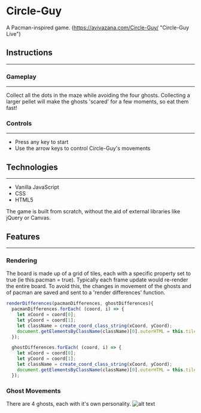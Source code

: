 # Circle-Guy
A Pacman-inspired game.
(https://avivazana.com/Circle-Guy/ "Circle-Guy Live")

## Instructions 
___

### Gameplay 
___
Collect all the dots in the maze while avoiding the four ghosts. 
Collecting a larger pellet will make the ghosts 'scared' for a few moments, so eat them fast!

### Controls 
___
* Press any key to start 
* Use the arrow keys to control Circle-Guy's movements

## Technologies 
___
* Vanilla JavaScript 
* CSS
* HTML5

The game is built from scratch, without the aid of external libraries like jQuery or Canvas. 

## Features 
___ 

### Rendering 

The board is made up of a grid of tiles, each with a specific property set to true (ie this.pacman = true).
Typically each frame update would re-render the entire board. To avoid this, the changes in movement of the ghosts and of pacman
are saved and sent to a 'render differences' function.

```javascript
renderDifferences(pacmanDifferences, ghostDifferences){  
  pacmanDifferences.forEach( (coord, i) => {
    let xCoord = coord[0];
    let yCoord = coord[1];
    let className = create_coord_class_string(xCoord, yCoord);
    document.getElementsByClassName(className)[0].outerHTML = this.tileMap[yCoord][xCoord].getHTML();
  });

  ghostDifferences.forEach( (coord, i) => {
    let xCoord = coord[0];
    let yCoord = coord[1];
    let className = create_coord_class_string(xCoord, yCoord);
    document.getElementsByClassName(className)[0].outerHTML = this.tileMap[yCoord][xCoord].getHTML();
  });
```

### Ghost Movements 

There are 4 ghosts, each with it's own personality. 
![alt text](https://github.com/avvazana/Circle-Guy/edit/master/assets/ghostMovements.png "Logo Title Text 1")



